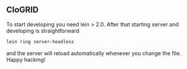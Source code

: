 ## CloGRID

To start developing you need lein > 2.0. After that starting server and developing is straightforward

```bash
lein ring server-headless
```

and the server will reload automatically whenever you change the file. Happy hacking!
